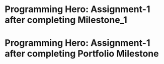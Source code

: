 # Programming Hero: Assignment-1 after completing Milestone_1
# Programming Hero: Assignment-1 after completing Portfolio Milestone
